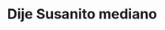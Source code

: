 ---
title: Dije Susanito mediano
date: 
draft: false

# descripcion
description : Dije de plata y cristal. Se puede armar el conjunto con la cadena y los aros haciendo juego

materials: Plata 925

color: Plateado y cristal

dimensions: 0,7cm diam

code: 02-19-0415

type: "Dijes"

categories: []

# Images
# first image will be shown in the product page
images:
  # - image: "images/path_to_image"
  # La ubicacion de las imagenes es imagenes/Dijes/Dijes.Cristal/02-19-0415-dije-susanito-mediano
  - image: "./images/dijes/cristal/02-19-0415-dije-susanito-mediano_a.JPG"
  - image: "./images/dijes/cristal/02-19-0415-dije-susanito-mediano_b.JPG"
---